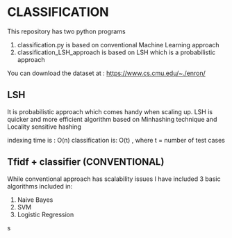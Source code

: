 # CLASSIFICATION

This repository has two python programs
1. classification.py is based on conventional Machine Learning approach
2. classification_LSH_approach is based on LSH which is a probabilistic approach



You can download the dataset at : https://www.cs.cmu.edu/~./enron/



## LSH 

It is probabilistic approach which comes handy when scaling up. LSH is quicker and more efficient
algorithm based on Minhashing technique and Locality sensitive hashing

indexing time is : O(n)
classification is: O(t) , where t = number of test cases




## Tfidf + classifier (CONVENTIONAL)

While conventional approach has scalability issues I have included 3 basic algorithms included in:
1. Naive Bayes
2. SVM
3. Logistic Regression

s
